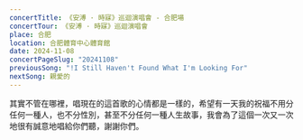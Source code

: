 ```yaml
---
concertTitle: 《安溥 · 時寐》巡迴演唱會 - 合肥場
concertTour: 《安溥 · 時寐》巡迴演唱會
place: 合肥
location: 合肥體育中心體育館
date: 2024-11-08
concertPageSlug: "20241108"
previousSong: "!I Still Haven't Found What I'm Looking For"
nextSong: 親愛的
---
```

其實不管在哪裡，唱現在的這首歌的心情都是一樣的，希望有一天我的祝福不用分任何一種人，也不分性別，甚至不分任何一種人生故事，我會為了這個一次又一次地很有誠意地唱給你們聽，謝謝你們。